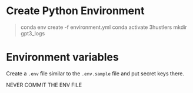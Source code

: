 # Create Python Environment
> conda env create -f environment.yml
> conda activate 3hustlers
> mkdir gpt3_logs

# Environment variables
Create a `.env` file similar to the `.env.sample` file and put secret keys there.

NEVER COMMIT THE ENV FILE
